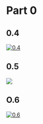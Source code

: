 # Part 0

## 0.4

[![0.4](https://mermaid.ink/img/pako:eNrFVO9P2zAQ_VdO_py2oS0SWBofYD8QgoFIP21G4MXX1SOxM9spoKr_-y64LWWUDKRKi6JIeX53994ldzOWW4WMM4-_azQ5ftTyp5OlMEBXJV3Qua6kCXDo7J1H9_IgQzdt8HhibECwBCwDOHy2rgRf_yh1AIN3j5RIXlA6BwcxCYeL82wEkxAqz3s9H2ql0Xdz351g4bW51d2x7uG9LKsCZVX1KN31UzqZBz2VVH8paaOgZFmrkg-FlQpuGsqHdJju9dP-cGcvHdz8HboMyYJ1uGYg4h0ysHI7SPvkuDYqMhS-TRWHS1TaYR4g2Ne68-XTCN7THSriW1qzAp992w2ejkdnp3BEP0qrp8163y63lNrQ8VYUH2UZwFgX7YrX4GcJt-Lk11aMnGT_z4aSQZINa95t5OXkXGJwGqdxePyrdolWOwM0B9YpsONIXzxPsvOv7Y7_OW0RTVb1vs8EbUAT0ATBOAi2vgYESwihLmA8a_BOSvf-KN3h6YDvDru7_f1vgs2v2nVtHHej6L3psTAsYSU6-m0UreJZEyNYmGC5KKykuxVMmDnxZB1s9mByxoOrMWF11QhcrG3Gx7LwhNIuoVV1Fnf744qf_wHYmgM0?type=png)](./0.4_new_note.txt)

## 0.5

[![](https://mermaid.ink/img/pako:eNq1VE1PAjEQ_StNz8uyICbaAwfRaIxoIpy0HprtINXdtrZd0BD-u7MUDCB-RMOmp5k389587MxobiRQRj28VKBzOFXi0YmSa4KfFS6oXFmhAzlxZurBfXYMwE1qe_RoE4AYNKwCGOkVChD3ZNQSs_Q0ut0Yy8j52ZCMQ7CeNZs-VFKBT3OfjqHwSj-rdKSa8CpKW4CwtumtiIlieAMTfZDdQqicJhfD_lXEiDyoiUBRGwX8V0IplEa3_47ja3W9wYCMVAERJ2E_GrFN6dMfFV7-RuCOWUdOUhghiRRB7HMGdX4kM3qLZLWQmxJXHFigUzCBhcv_3IebazJVYbwO306afETdzzj-UDrgvnPKCKdZJztqZ-1O6yg74DRBC6qG6KvtjQzf8TBrseyAHXbSw_bxHafzh7823oGWaHbgrdEe1mawKxdNaAkOd1niBZjVOE7DGMqlQCncM6dczxEnqmAGbzqnLLgKElrZupDltaBsJAqPVpAqGNePJ2VxWebvGZl-Ew?type=png)](./0.5_notes_spa.txt)

## O.6

[![0.6](https://mermaid.ink/img/pako:eNptUk1v2zAM_SuEzk7iGEXX6NDDMOw2rEByGgS0rMTWQm1JleSkQZD_PvqrW9sYuviRfI-P5Elob0hIkei1I6fph8XniK1ywF_AmK22AV2G79EfEsWvgS3FfY-PEeczgWdgLpDw08cWUvfY2gy0Jy7RmHVNBh6PE1CjM81MjjrbPTLNB8kLxLuaPvJONIDGJMgcbSklfCbIfvgNkfbWdwkwRjwCZ0MkE_EAjU151JnYF7e3ozEJd7-3O6hzDkmuVil3xlJa6rSsqUnWvdjlk13RG7ahIQxh5ehw3zd7nwJ-MjSP6qKfYtYLeGw8Gng4Kd6Oy-xMCalEeVXeVGV1td5UGyUKJQxzDpEeXZT8NruyktVGrtfL6283f5Q4P3xWm1VS9pEGfF7dGFmw8_cJjxAPKXfRQVWux0xDXyxdlinemXoz0zaGlodMHYk5zL82_yOeKkXBZbFFa_hIT32WErzKtmeBfgTxRQnlzpyHXfbbo9NC5thRIbrQD2g6aCGfsEmMkrHs_Nd49cPxn_8C0ccI3g?type=png)](./0.6_new_note_spa.txt)
